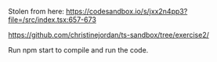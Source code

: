 Stolen from here:
https://codesandbox.io/s/jxx2n4pp3?file=/src/index.tsx:657-673

https://github.com/christinejordan/ts-sandbox/tree/exercise2/




Run npm start to compile and run the code.